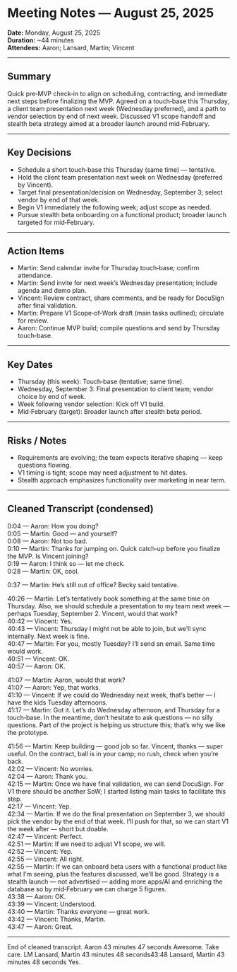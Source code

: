 # Meeting Notes — August 25, 2025

**Date:** Monday, August 25, 2025  
**Duration:** ~44 minutes  
**Attendees:** Aaron; Lansard, Martin; Vincent

---

## Summary
Quick pre‑MVP check‑in to align on scheduling, contracting, and immediate next steps before finalizing the MVP. Agreed on a touch‑base this Thursday, a client team presentation next week (Wednesday preferred), and a path to vendor selection by end of next week. Discussed V1 scope handoff and stealth beta strategy aimed at a broader launch around mid‑February.

---

## Key Decisions
- Schedule a short touch‑base this Thursday (same time) — tentative.
- Hold the client team presentation next week on Wednesday (preferred by Vincent).
- Target final presentation/decision on Wednesday, September 3; select vendor by end of that week.
- Begin V1 immediately the following week; adjust scope as needed.
- Pursue stealth beta onboarding on a functional product; broader launch targeted for mid‑February.

---

## Action Items
- Martin: Send calendar invite for Thursday touch‑base; confirm attendance.  
- Martin: Send invite for next week’s Wednesday presentation; include agenda and demo plan.  
- Vincent: Review contract, share comments, and be ready for DocuSign after final validation.  
- Martin: Prepare V1 Scope‑of‑Work draft (main tasks outlined); circulate for review.  
- Aaron: Continue MVP build; compile questions and send by Thursday touch‑base.  

---

## Key Dates
- Thursday (this week): Touch‑base (tentative; same time).  
- Wednesday, September 3: Final presentation to client team; vendor choice by end of week.  
- Week following vendor selection: Kick off V1 build.  
- Mid‑February (target): Broader launch after stealth beta period.

---

## Risks / Notes
- Requirements are evolving; the team expects iterative shaping — keep questions flowing.  
- V1 timing is tight; scope may need adjustment to hit dates.  
- Stealth approach emphasizes functionality over marketing in near term.

---

## Cleaned Transcript (condensed)
0:04 — Aaron: How you doing?  
0:05 — Martin: Good — and yourself?  
0:08 — Aaron: Not too bad.  
0:10 — Martin: Thanks for jumping on. Quick catch‑up before you finalize the MVP. Is Vincent joining?  
0:19 — Aaron: I think so — let me check.  
0:28 — Martin: OK, cool.  

0:37 — Martin: He’s still out of office? Becky said tentative.  

40:26 — Martin: Let’s tentatively book something at the same time on Thursday. Also, we should schedule a presentation to my team next week — perhaps Tuesday, September 2. Vincent, would that work?  
40:42 — Vincent: Yes.  
40:43 — Vincent: Thursday I might not be able to join, but we’ll sync internally. Next week is fine.  
40:47 — Martin: For you, mostly Tuesday? I’ll send an email. Same time would work.  
40:51 — Vincent: OK.  
40:57 — Aaron: OK.  

41:07 — Martin: Aaron, would that work?  
41:07 — Aaron: Yep, that works.  
41:10 — Vincent: If we could do Wednesday next week, that’s better — I have the kids Tuesday afternoons.  
41:17 — Martin: Got it. Let’s do Wednesday afternoon, and Thursday for a touch‑base. In the meantime, don’t hesitate to ask questions — no silly questions. Part of the project is helping us structure this; that’s why we like the prototype.  

41:56 — Martin: Keep building — good job so far. Vincent, thanks — super useful. On the contract, ball is in your camp; no rush, check when you’re back.  
42:02 — Vincent: No worries.  
42:04 — Aaron: Thank you.  
42:15 — Martin: Once we have final validation, we can send DocuSign. For V1 there should be another SoW; I started listing main tasks to facilitate this step.  
42:17 — Vincent: Yep.  
42:34 — Martin: If we do the final presentation on September 3, we should pick the vendor by the end of that week. I’ll push for that, so we can start V1 the week after — short but doable.  
42:47 — Vincent: Perfect.  
42:51 — Martin: If we need to adjust V1 scope, we will.  
42:52 — Vincent: Yep.  
42:55 — Vincent: All right.  
42:55 — Martin: If we can onboard beta users with a functional product like what I’m seeing, plus the features discussed, we’ll be good. Strategy is a stealth launch — not advertised — adding more apps/AI and enriching the database so by mid‑February we can charge 5 figures.  
43:38 — Aaron: OK.  
43:39 — Vincent: Understood.  
43:40 — Martin: Thanks everyone — great work.  
43:42 — Vincent: Thanks, Martin.  
43:47 — Aaron: Great.  

---

End of cleaned transcript.
Aaron 43 minutes 47 seconds
Awesome. Take care.
LM
Lansard, Martin
43 minutes 48 seconds43:48
Lansard, Martin 43 minutes 48 seconds
Yes.
